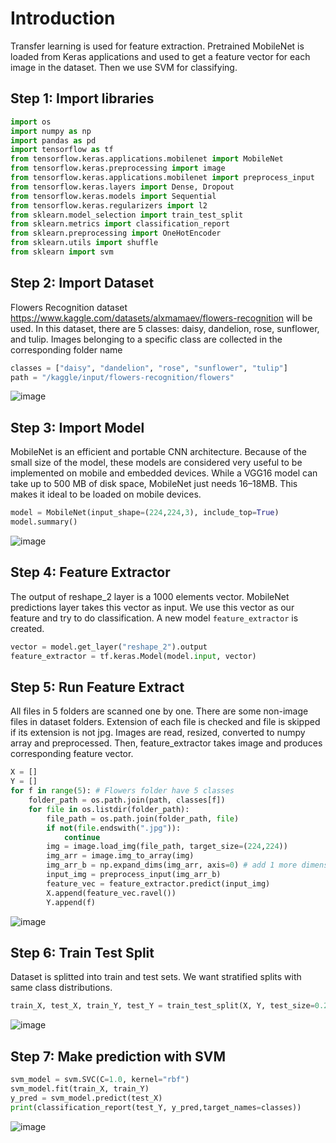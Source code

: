 # Introduction
Transfer learning is used for feature extraction. Pretrained MobileNet is loaded from Keras applications and used to get a feature vector for each image in the dataset. Then we use SVM for classifying.

## Step 1: Import libraries
```py
import os
import numpy as np
import pandas as pd
import tensorflow as tf
from tensorflow.keras.applications.mobilenet import MobileNet
from tensorflow.keras.preprocessing import image
from tensorflow.keras.applications.mobilenet import preprocess_input
from tensorflow.keras.layers import Dense, Dropout
from tensorflow.keras.models import Sequential
from tensorflow.keras.regularizers import l2
from sklearn.model_selection import train_test_split
from sklearn.metrics import classification_report
from sklearn.preprocessing import OneHotEncoder
from sklearn.utils import shuffle
from sklearn import svm
```

## Step 2: Import Dataset
Flowers Recognition dataset https://www.kaggle.com/datasets/alxmamaev/flowers-recognition will be used. In this dataset, there are 5 classes: daisy, dandelion, rose, sunflower, and tulip. Images belonging to a specific class are collected in the corresponding folder name
```py
classes = ["daisy", "dandelion", "rose", "sunflower", "tulip"]
path = "/kaggle/input/flowers-recognition/flowers"
```
![image](https://github.com/hughiephan/DPL/assets/16631121/d80667e4-4aa5-4ad9-90fc-4fa6db7a2e38)

## Step 3: Import Model
MobileNet is an efficient and portable CNN architecture. Because of the small size of the model, these models are considered very useful to be implemented on mobile and embedded devices. While a VGG16 model can take up to 500 MB of disk space, MobileNet just needs 16–18MB. This makes it ideal to be loaded on mobile devices.

```py
model = MobileNet(input_shape=(224,224,3), include_top=True)
model.summary()
```
![image](https://github.com/hughiephan/DPL/assets/16631121/69cb2019-a45f-4a36-aa85-dbaedcd01d08)

## Step 4: Feature Extractor
The output of reshape_2 layer is a 1000 elements vector. MobileNet predictions layer takes this vector as input. We use this vector as our feature and try to do classification. A new model `feature_extractor` is created.

```py
vector = model.get_layer("reshape_2").output
feature_extractor = tf.keras.Model(model.input, vector)
```

## Step 5: Run Feature Extract
All files in 5 folders are scanned one by one. There are some non-image files in dataset folders. Extension of each file is checked and file is skipped if its extension is not jpg. Images are read, resized, converted to numpy array and preprocessed. Then, feature_extractor takes image and produces corresponding feature vector.

```py
X = []
Y = []
for f in range(5): # Flowers folder have 5 classes
    folder_path = os.path.join(path, classes[f])
    for file in os.listdir(folder_path):    
        file_path = os.path.join(folder_path, file)
        if not(file.endswith(".jpg")):
            continue
        img = image.load_img(file_path, target_size=(224,224))
        img_arr = image.img_to_array(img)
        img_arr_b = np.expand_dims(img_arr, axis=0) # add 1 more dimension
        input_img = preprocess_input(img_arr_b)
        feature_vec = feature_extractor.predict(input_img)
        X.append(feature_vec.ravel())
        Y.append(f)
```
![image](https://github.com/hughiephan/DPL/assets/16631121/94cbceba-2e7a-4f98-a072-90f5c2008a01)

## Step 6: Train Test Split
Dataset is splitted into train and test sets. We want stratified splits with same class distributions.
```py
train_X, test_X, train_Y, test_Y = train_test_split(X, Y, test_size=0.2, stratify=Y, random_state=42, shuffle=True)
```
![image](https://github.com/hughiephan/DPL/assets/16631121/ae440bdc-2be2-4b9d-b992-2117ee82a170)

## Step 7: Make prediction with SVM
```py
svm_model = svm.SVC(C=1.0, kernel="rbf")
svm_model.fit(train_X, train_Y)
y_pred = svm_model.predict(test_X)
print(classification_report(test_Y, y_pred,target_names=classes))
```
![image](https://github.com/hughiephan/DPL/assets/16631121/adaa6b93-7a3b-428e-8167-ce224e2938e3)

